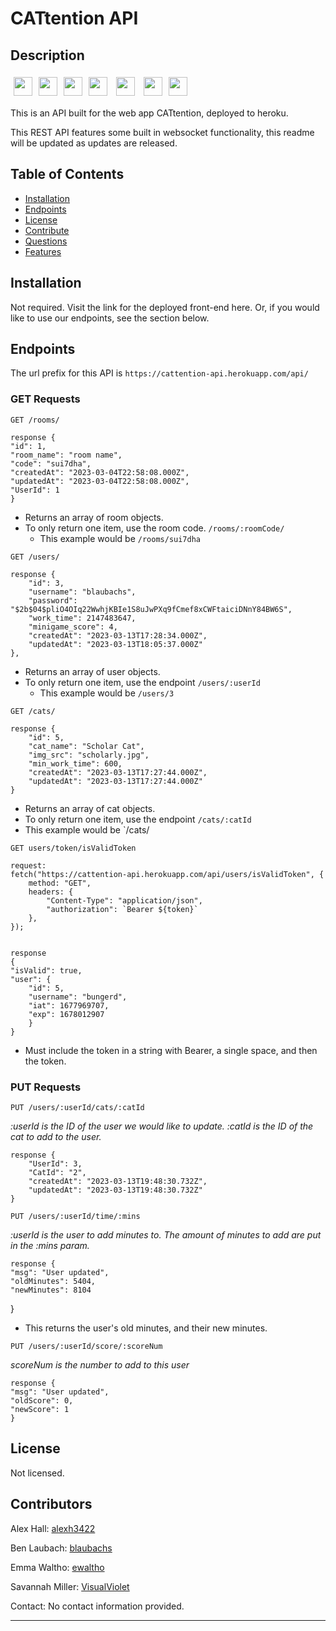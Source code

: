 # CATtention API

## Description

<img height=30 src="https://cdn.jsdelivr.net/gh/devicons/devicon/icons/javascript/javascript-original.svg" style="padding:5px;"/><img height=30 src="https://cdn.jsdelivr.net/gh/devicons/devicon/icons/nodejs/nodejs-plain-wordmark.svg" style="padding:5px;" /><img height=30 src="https://cdn.jsdelivr.net/gh/devicons/devicon/icons/express/express-original-wordmark.svg" style="padding:5px;"/><img height=30 src="https://cdn.jsdelivr.net/gh/devicons/devicon/icons/mysql/mysql-original-wordmark.svg" style="padding:5px;"/>
<img height=30 src="https://cdn.jsdelivr.net/gh/devicons/devicon/icons/sequelize/sequelize-original.svg" style="padding:5px;"/>
<img height=30 src="https://cdn.jsdelivr.net/gh/devicons/devicon/icons/heroku/heroku-original.svg" style="padding:5px;"/><img height=30 src="https://cdn.jsdelivr.net/gh/devicons/devicon/icons/socketio/socketio-original.svg" style="padding:5px;"/>
          
                                               

This is an API built for the web app CATtention, deployed to heroku.

This REST API features some built in websocket functionality, this readme will be updated as updates are released.

## Table of Contents

- [Installation](#installation)
- [Endpoints](#endpoints)
- [License](#license)
- [Contribute](#contribute)
- [Questions](#questions)
- [Features](#features)

## Installation

Not required. Visit the link for the deployed front-end here. Or, if you would like to use our endpoints, see the section below.

## Endpoints

The url prefix for this API is `https://cattention-api.herokuapp.com/api/`

### GET Requests

`GET /rooms/`

    response {
	"id": 1,
	"room_name": "room name",
	"code": "sui7dha",
	"createdAt": "2023-03-04T22:58:08.000Z",
	"updatedAt": "2023-03-04T22:58:08.000Z",
	"UserId": 1
    }

* Returns an array of room objects.
* To only return one item, use the room code. `/rooms/:roomCode/`
    * This example would be `/rooms/sui7dha`

`GET /users/`

    response {
		"id": 3,
		"username": "blaubachs",
		"password": "$2b$04$pliO4OIq22WwhjKBIe1S8uJwPXq9fCmef8xCWFtaiciDNnY84BW6S",
		"work_time": 2147483647,
		"minigame_score": 4,
		"createdAt": "2023-03-13T17:28:34.000Z",
		"updatedAt": "2023-03-13T18:05:37.000Z"
	},

* Returns an array of user objects.
* To only return one item, use the endpoint `/users/:userId`
    * This example would be `/users/3`

`GET /cats/`

    response {
		"id": 5,
		"cat_name": "Scholar Cat",
		"img_src": "scholarly.jpg",
		"min_work_time": 600,
		"createdAt": "2023-03-13T17:27:44.000Z",
		"updatedAt": "2023-03-13T17:27:44.000Z"
	}

* Returns an array of cat objects.
* To only return one item, use the endpoint `/cats/:catId`
 * This example would be `/cats/

`GET users/token/isValidToken`

    request:
    fetch("https://cattention-api.herokuapp.com/api/users/isValidToken", {
        method: "GET",
        headers: {
            "Content-Type": "application/json",
            "authorization": `Bearer ${token}`
        },
    });


    response
    {
	"isValid": true,
	"user": {
		"id": 5,
		"username": "bungerd",
		"iat": 1677969707,
		"exp": 1678012907
	    }
    }
    
* Must include the token in a string with Bearer, a single space, and then the token.

### PUT Requests

`PUT /users/:userId/cats/:catId`

*:userId is the ID of the user we would like to update. :catId is the ID of the cat to add to the user.*

    response {
		"UserId": 3,
		"CatId": "2",
		"createdAt": "2023-03-13T19:48:30.732Z",
		"updatedAt": "2023-03-13T19:48:30.732Z"
	}

`PUT /users/:userId/time/:mins`

*:userId is the user to add minutes to. The amount of minutes to add are put in the :mins param.*

    response {
	"msg": "User updated",
	"oldMinutes": 5404,
	"newMinutes": 8104
}

* This returns the user's old minutes, and their new minutes.

`PUT /users/:userId/score/:scoreNum`

*scoreNum is the number to add to this user*

    response {
	"msg": "User updated",
	"oldScore": 0,
	"newScore": 1
    }   

## License

Not licensed.

## Contributors

Alex Hall: [alexh3422](https://github.com/alexh3422)

Ben Laubach: [blaubachs](https://github.com/blaubachs)

Emma Waltho: [ewaltho](https://github.com/ewaltho)

Savannah Miller: [VisualViolet](https://github.com/ewaltho)


Contact: No contact information provided.

---

